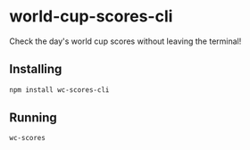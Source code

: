 # world-cup-scores-cli
Check the day's world cup scores without leaving the terminal!

## Installing
```sh
npm install wc-scores-cli
```

## Running
```sh
wc-scores
```
